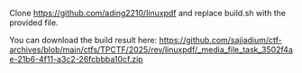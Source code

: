 Clone https://github.com/ading2210/linuxpdf and replace build.sh with the provided file.


You can download the build result here: https://github.com/sajjadium/ctf-archives/blob/main/ctfs/TPCTF/2025/rev/linuxpdf/_media_file_task_3502f4ae-21b6-4f11-a3c2-26fcbbba10cf.zip
